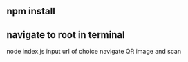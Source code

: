 ## npm install
## navigate to root in terminal
node index.js
input url of choice
navigate QR image and scan
